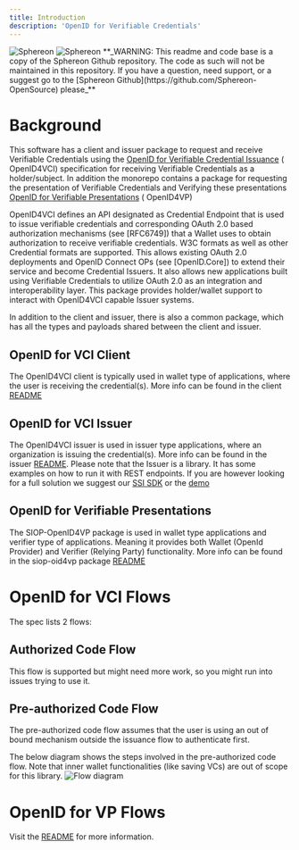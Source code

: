 ```yaml
---
title: Introduction
description: 'OpenID for Verifiable Credentials'
---
```


  <img className="block dark:hidden" src="/logo/light.svg" alt="Sphereon" />
  <img className="hidden dark:block" src="/logo/dark.svg" alt="Sphereon" />
**_WARNING: This readme and code base is a copy of the Sphereon Github repository. The code as such will not be maintained in this repository. If you have a question, need
support, or a suggest go to the [Sphereon Github](https://github.com/Sphereon-OpenSource) please_**

# Background

This software has a client and issuer package to request and receive Verifiable Credentials using
the [OpenID for Verifiable Credential Issuance](https://openid.net/specs/openid-4-verifiable-credential-issuance-1_0.html) (
OpenID4VCI) specification for receiving Verifiable Credentials as a holder/subject. In addition the monorepo contains a package
for requesting the presentation of Verifiable Credentials and Verifying these presentations [OpenID for Verifiable Presentations](https://openid.net/specs/openid-4-verifiable-presentations-1_0.html) (
OpenID4VP)

OpenID4VCI defines an API designated as Credential Endpoint that is used to issue verifiable credentials and
corresponding OAuth 2.0 based authorization mechanisms (see [RFC6749]) that a Wallet uses to obtain authorization to
receive verifiable credentials. W3C formats as well as other Credential formats are supported. This allows existing
OAuth 2.0 deployments and OpenID Connect OPs (see [OpenID.Core]) to extend their service and become Credential Issuers.
It also allows new applications built using Verifiable Credentials to utilize OAuth 2.0 as an integration and
interoperability layer. This package provides holder/wallet support to interact with OpenID4VCI capable Issuer systems.

In addition to the client and issuer, there is also a common package, which has all the types and payloads shared between the client and issuer.

## OpenID for VCI Client

The OpenID4VCI client is typically used in wallet type of applications, where the user is receiving the credential(s). More info can be found in the client [README](./packages/client/README.md)

## OpenID for VCI Issuer

The OpenID4VCI issuer is used in issuer type applications, where an organization is issuing the credential(s). More info can be found in the issuer [README](./packages/issuer/README.md). 
Please note that the Issuer is a library. It has some examples on how to run it with REST endpoints. If you are however looking for a full solution we suggest our [SSI SDK](https://github.com/Sphereon-Opensource/ssi-sdk) or the [demo](https://github.com/Sphereon-Opensource/OID4VC-demo)

## OpenID for Verifiable Presentations

The SIOP-OpenID4VP package is used in wallet type applications and verifier type of applications. Meaning it provides both Wallet (OpenId Provider) and Verifier (Relying Party) functionality. More info can be found in the siop-oid4vp package [README](./packages/siop-oid4vp/README.md)

# OpenID for VCI Flows

The spec lists 2 flows:

## Authorized Code Flow

This flow is supported but might need more work, so you might run into issues trying to use it.

## Pre-authorized Code Flow

The pre-authorized code flow assumes that the user is using an out of bound mechanism outside the issuance flow to
authenticate first.

The below diagram shows the steps involved in the pre-authorized code flow. Note that inner wallet functionalities (like
saving VCs) are out of scope for this library.
![Flow diagram](https://www.plantuml.com/plantuml/proxy?cache=no&src=https://raw.githubusercontent.com/Sphereon-Opensource/OID4VCI-client/develop/docs/preauthorized-code-flow.puml)

# OpenID for VP Flows

Visit the [README](./packages/siop-oid4vp/README.md) for more information.
